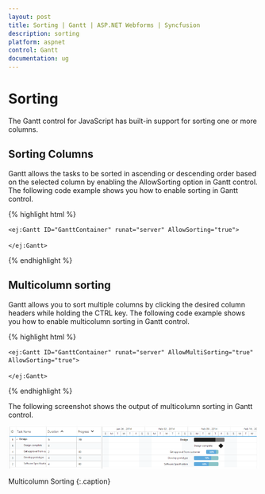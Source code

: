 ```yaml
---
layout: post
title: Sorting | Gantt | ASP.NET Webforms | Syncfusion
description: sorting
platform: aspnet
control: Gantt
documentation: ug
---
```


# Sorting

The Gantt control for JavaScript has built-in support for sorting one or more columns.

## Sorting Columns

Gantt allows the tasks to be sorted in ascending or descending order based on the selected column by enabling the AllowSorting option in Gantt control. The following code example shows you how to enable sorting in Gantt control.



{% highlight html %}



    <ej:Gantt ID="GanttContainer" runat="server" AllowSorting="true">

    </ej:Gantt>



{% endhighlight %}

## Multicolumn sorting

Gantt allows you to sort multiple columns by clicking the desired column headers while holding the CTRL key. The following code example shows you how to enable multicolumn sorting in Gantt control.



{% highlight html %}



    <ej:Gantt ID="GanttContainer" runat="server" AllowMultiSorting="true"  AllowSorting="true">

    </ej:Gantt>



{% endhighlight %}



The following screenshot shows the output of multicolumn sorting in Gantt control.



![](Sorting_images/Sorting_img1.png)

Multicolumn Sorting
{:.caption}

